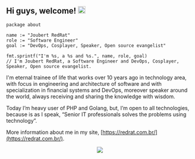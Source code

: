 ## Hi guys, welcome! <img src="https://media.giphy.com/media/hvRJCLFzcasrR4ia7z/giphy.gif" width="20" height="20">


```golang
package about

name := "Joubert RedRat"
role := "Software Engineer"
goal := "DevOps, Cosplayer, Speaker, Open source evangelist"

fmt.sprintf("I'm %s, a %s and %s.", name, role, goal)
// I'm Joubert RedRat, a Software Engineer and DevOps, Cosplayer, Speaker, Open source evangelist.
```

I'm eternal trainee of life that works over 10 years ago in technology area, with focus in engineering and architecture of software and with specialization in financial systems and DevOps, moreover speaker around the world, always receiving and sharing the knowledge with wisdom.

Today I’m heavy user of PHP and Golang, but, I’m open to all technologies, because is as I speak, “Senior IT professionals solves the problems using technology”.

More information about me in my site, [https://redrat.com.br/](https://redrat.com.br/).

<p align="center">
  <img src="https://komarev.com/ghpvc/?username=joubertredrat" />
</p>